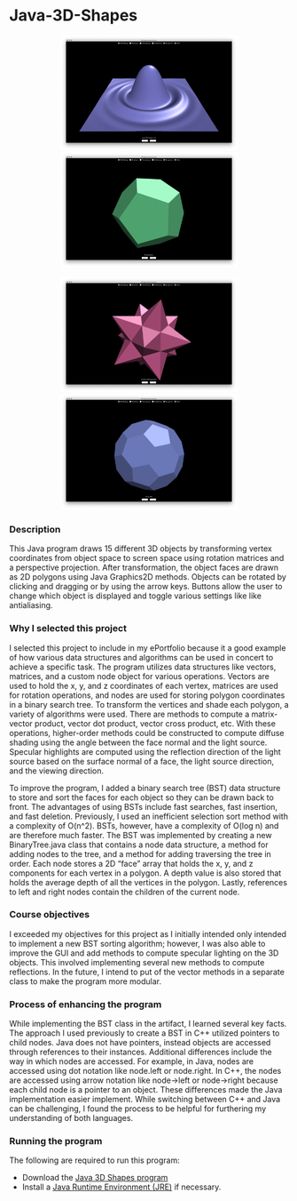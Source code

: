 # Java-3D-Shapes

<p align="center">
     <img src="/images/Sync.png" alt="alt text" width="320px">
     <img src="/images/Shape2.png" alt="alt text" width="320px">
</p>
<p align="center">
     <img src="/images/Shape3.png" alt="alt text" width="320px">
     <img src="/images/Shape1.png" alt="alt text" width="320px">
</p>

### Description
This Java program draws 15 different 3D objects by transforming vertex coordinates from object space to screen space using rotation matrices and a perspective projection. After transformation, the object faces are drawn as 2D polygons using Java Graphics2D methods. Objects can be rotated by clicking and dragging or by using the arrow keys. Buttons allow the user to change which object is displayed and toggle various settings like like antialiasing.

### Why I selected this project
I selected this project to include in my ePortfolio because it a good example of how various data structures and algorithms can be used in concert to achieve a specific task. The program utilizes data structures like vectors, matrices, and a custom node object for various operations. Vectors are used to hold the x, y, and z coordinates of each vertex, matrices are used for rotation operations, and nodes are used for storing polygon coordinates in a binary search tree. To transform the vertices and shade each polygon, a variety of algorithms were used. There are methods to compute a matrix-vector product, vector dot product, vector cross product, etc. With these operations, higher-order methods could be constructed to compute diffuse shading using the angle between the face normal and the light source. Specular highlights are computed using the reflection direction of the light source based on the surface normal of a face, the light source direction, and the viewing direction.

To improve the program, I added a binary search tree (BST) data structure to store and sort the faces for each object so they can be drawn back to front. The advantages of using BSTs include fast searches, fast insertion, and fast deletion. Previously, I used an inefficient selection sort method with a complexity of O(n^2). BSTs, however, have a complexity of O(log n) and are therefore much faster. The BST was implemented by creating a new BinaryTree.java class that contains a node data structure, a method for adding nodes to the tree, and a method for adding traversing the tree in order. Each node stores a 2D “face” array that holds the x, y, and z components for each vertex in a polygon. A depth value is also stored that holds the average depth of all the vertices in the polygon. Lastly, references to left and right nodes contain the children of the current node.

### Course objectives
I exceeded my objectives for this project as I initially intended only intended to implement a new BST sorting algorithm; however, I was also able to improve the GUI and add methods to compute specular lighting on the 3D objects. This involved implementing several new methods to compute reflections. In the future, I intend to put of the vector methods in a separate class to make the program more modular.

### Process of enhancing the program
While implementing the BST class in the artifact, I learned several key facts. The approach I used previously to create a BST in C++ utilized pointers to child nodes. Java does not have pointers, instead objects are accessed through references to their instances. Additional differences include the way in which nodes are accessed. For example, in Java, nodes are accessed using dot notation like node.left or node.right. In C++, the nodes are accessed using arrow notation like node->left or node->right because each child node is a pointer to an object. These differences made the Java implementation easier implement. While switching between C++ and Java can be challenging, I found the process to be helpful for furthering my understanding of both languages.

### Running the program
The following are required to run this program:
- Download the [Java 3D Shapes program](https://github.com/mquilici/Java-3D-Shapes/ShapesGUI.jar)
- Install a [Java Runtime Environment (JRE)](https://www.java.com/en/download/) if necessary.
